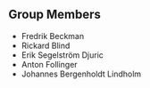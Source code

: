 ## Group Members
* Fredrik Beckman
* Rickard Blind
* Erik Segelström Djuric
* Anton Follinger
* Johannes Bergenholdt Lindholm
